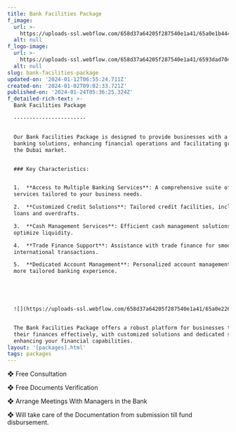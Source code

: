 ```yaml
---
title: Bank Facilities Package
f_image:
  url: >-
    https://uploads-ssl.webflow.com/658d37a64205f287540e1a41/65a0e1b444c72a14621b2069_mobile-banking-concept-hand-holds-smartphone-with-abstract-icons-bank-financial-services.jpg
  alt: null
f_logo-image:
  url: >-
    https://uploads-ssl.webflow.com/658d37a64205f287540e1a41/6593dad704d90dc84a793f04_div.imagecontainer%20(5).png
  alt: null
slug: bank-facilities-package
updated-on: '2024-01-12T06:55:24.711Z'
created-on: '2024-01-02T09:02:33.721Z'
published-on: '2024-01-24T05:36:25.324Z'
f_detailed-rich-text: >-
  Bank Facilities Package

  -----------------------


  Our Bank Facilities Package is designed to provide businesses with a range of
  banking solutions, enhancing financial operations and facilitating growth in
  the Dubai market.


  ### Key Characteristics:


  1.  **Access to Multiple Banking Services**: A comprehensive suite of banking
  services tailored to your business needs.

  2.  **Customized Credit Solutions**: Tailored credit facilities, including
  loans and overdrafts.

  3.  **Cash Management Services**: Efficient cash management solutions to
  optimize liquidity.

  4.  **Trade Finance Support**: Assistance with trade finance for smooth
  international transactions.

  5.  **Dedicated Account Management**: Personalized account management for a
  more tailored banking experience.


  ‍


  ![](https://uploads-ssl.webflow.com/658d37a64205f287540e1a41/65a0e226835bdd6b007c9375_businessman-show-chart-profit-company-digital-world-map-screen.jpg)


  The Bank Facilities Package offers a robust platform for businesses to manage
  their finances effectively, with customized solutions and dedicated support
  enhancing your financial capabilities.
layout: '[packages].html'
tags: packages
---
```


❖ Free Consultation

❖ Free Documents Verification

❖ Arrange Meetings With Managers in the Bank

❖ Will take care of the Documentation from submission till fund disbursement.
